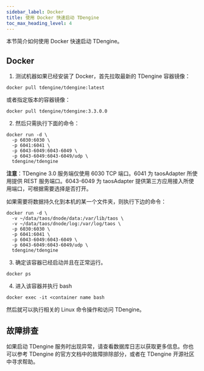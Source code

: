 ```yaml
---
sidebar_label: Docker
title: 使用 Docker 快速启动 TDengine
toc_max_heading_level: 4
---
```


本节简介如何使用 Docker 快速启动 TDengine。

## Docker

1. 测试机器如果已经安装了 Docker，首先拉取最新的 TDengine 容器镜像：

```shell
docker pull tdengine/tdengine:latest
```

或者指定版本的容器镜像：

```shell
docker pull tdengine/tdengine:3.3.0.0
```

2. 然后只需执行下面的命令：

```shell
docker run -d \
  -p 6030:6030 \
  -p 6041:6041 \
  -p 6043-6049:6043-6049 \
  -p 6043-6049:6043-6049/udp \
  tdengine/tdengine
```

**注意**：TDengine 3.0 服务端仅使用 6030 TCP 端口。6041 为 taosAdapter 所使用提供 REST 服务端口。6043-6049 为 taosAdapter 提供第三方应用接入所使用端口，可根据需要选择是否打开。

如果需要将数据持久化到本机的某一个文件夹，则执行下边的命令：

```shell
docker run -d \
  -v ~/data/taos/dnode/data:/var/lib/taos \
  -v ~/data/taos/dnode/log:/var/log/taos \
  -p 6030:6030 \
  -p 6041:6041 \
  -p 6043-6049:6043-6049 \
  -p 6043-6049:6043-6049/udp \
  tdengine/tdengine
```

3. 确定该容器已经启动并且在正常运行。

```shell
docker ps
```

4. 进入该容器并执行 bash

```shell
docker exec -it <container name bash
```

然后就可以执行相关的 Linux 命令操作和访问 TDengine。

## 故障排查

如果启动 TDengine 服务时出现异常，请查看数据库日志以获取更多信息。你也可以参考 TDengine 的官方文档中的故障排除部分，或者在 TDengine 开源社区中寻求帮助。

